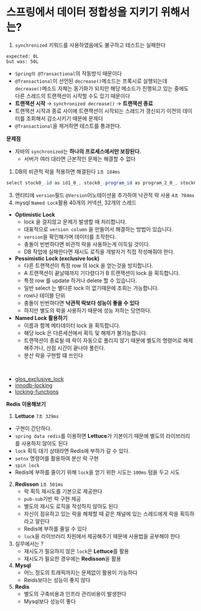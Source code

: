 # 스프링에서 데이터 정합성을 지키기 위해서는?

1. `synchronized` 키워드를 사용하였음에도 불구하고 테스트는 실패한다

```
expected: 0L
but was: 50L
```

- `Spring의 @Transactional`의 작동방식 때문이다
- `@Transactional`이 선언된 `decrease()`메소드는 프록시로 실행되는데 `decrease()`메소드 자체는 동기화가 되지만 해당 메소드가 진행되고 있는 중에도 다른 스레드의 트랜잭션이 시작할 수도 있기 때문이다
- **트랜잭션 시작** → `synchronized decrease()` → **트랜잭션 종료**
- 트랜잭션 시작과 종료 사이에 트랜잭션이 시작되는 스레드가 갱신되기 이전의 데이터를 조회해서 감소시키기 때문에 문제다
- `@Transactional`을 제거하면 테스트를 통과한다.

**문제점**<br>

- 자바의 `synchronized`는 **하나의 프로세스에서만 보장된다.**
  - 서버가 여러 대라면 근본적인 문제는 해결할 수 없다

1. DB의 비관적 락을 적용하면 해결된다 `1초 184ms`

```java
select stock0_.id as id1_0_, stock0_.program_id as program_2_0_, stock0_.quantity as quantity3_0_ from stock stock0_ where stock0_.id=? for update
```

3. 엔티티에 `version`필드 `@Version`어노테이션을 추가하여 낙관적 락 사용 `4초 704ms`
4. mysql `Named Lock`활용 40개의 커넥션, 32개의 스레드


- **Optimistic Lock**
  - lock 을 걸지않고 문제가 발생할 때 처리합니다.
  - 대표적으로 `version column` 을 만들어서 해결하는 방법이 있습니다.
  - `version`을 확인해가며 데이터를 조작한다.
  - 충돌이 빈번하다면 비관적 락을 사용하는게 이득일 것이다.
  - DB 작업에 실패한다면 재시도 로직을 개발자가 직접 작성해줘야 한다.
- **Pessimistic Lock (exclusive lock)**
  - 다른 트랜잭션이 특정 row 의 lock 을 얻는것을 방지합니다.
  - A 트랜잭션이 끝날때까지 기다렸다가 B 트랜잭션이 lock 을 획득합니다.
  - 특정 row 를 update 하거나 delete 할 수 있습니다.
  - 일반 select 는 별다른 lock 이 없기때문에 조회는 가능합니다.
  - row나 테이블 단위
  - 충돌이 빈번하다면 **낙관적 락보다 성능이 좋을 수 있다**
  - 하지만 별도의 락을 사용하기 때문에 성능 저하는 당연하다.
- **Named Lock 활용하기**
  - 이름과 함께 메타데이터 lock 을 획득합니다. 
  - 해당 lock 은 다른세션에서 획득 및 해제가 불가능합니다.
  - 트랜잭션이 종료될 때 락이 자동으로 풀리지 않기 때문에 별도의 명령어로 해제해주거나, 선점 시간이 끝나야 풀린다.
  - 분산 락을 구현할 떄 쓰인다

<br>

- [glos_exclusive_lock](https://dev.mysql.com/doc/refman/8.0/en/glossary.html#glos_exclusive_lock)
- [innodb-locking](https://dev.mysql.com/doc/refman/8.0/en/innodb-locking.html)
- [locking-functions](https://dev.mysql.com/doc/refman/8.0/en/locking-functions.html)

**Redis 이용해보기**<br>

1. **Lettuce** `7초 329ms`
  - 구현이 간단하다.
  - `spring data redis`를 이용하면 **Lettuce**가 기본이기 때문에 별도의 라이브러리를 사용하지 않아도 된다
  - `lock` 획득 대기 상태라면 Redis에 부하가 갈 수 있다.
  - `setnx` 명령어를 활용하여 분산 락 구현
  - `spin lock`
  - Redis에 부하를 줄이기 위해 `lock`을 얻기 위한 시도는 `100ms` 텀을 두고 시도
2. **Redisson** `1초 501ms`
   - 락 획득 재시도를 기본으로 제공한다
   - `pub-sub`기반 락 구현 제공
   - 별도의 재시도 로직을 작성하지 않아도 된다
   - 자신이 점유하고 있는 락을 해제할 때 같은 채널에 있는 스레드에게 락을 획득하라고 알린다
   - Redis에 부하를 줄일 수 있다
   - `lock`을 라이브러리 차원에서 제공해주기 때문에 사용법을 공부해야 한다
3. 실무에서는 ?
   - 재시도가 필요하지 않은 `lock`은 **Lettuce**를 활용
   - 재시도가 필요한 경우에는 **Redisson**을 활용
4. **Mysql**
   - 어느 정도의 트래픽까지는 문제없이 활용이 가능하다
   - Reids보다는 성능이 좋지 않다
5. **Redis**
   - 별도의 구축비용과 인프라 관리비용이 발생한다
   - Mysql보다 성능이 좋다
